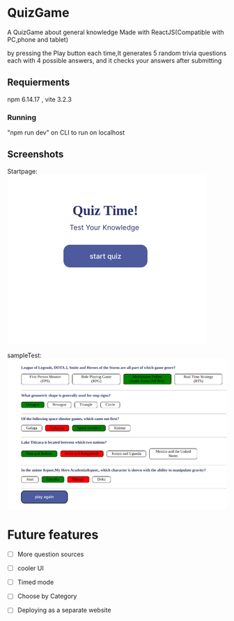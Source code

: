 # QuizGame
A QuizGame about general knowledge Made with ReactJS(Compatible with PC,phone and tablet)

 by pressing the Play button each time,It generates 5 random trivia questions each with 4 possible answers, and it checks your answers after submitting

## Requierments
npm 6.14.17 , 
vite 3.2.3

### Running
"npm run dev" on CLI to run on localhost

## Screenshots

Startpage: ![alt text](https://github.com/Ashinoko/QuizGame/blob/main/screen_shots/start.png "startPage")


sampleTest: ![alt text](https://github.com/Ashinoko/QuizGame/blob/main/screen_shots/quiz4.png "SampleTest")


# Future features
- [ ] More question sources
- [ ] cooler UI
- [ ] Timed mode
- [ ] Choose by Category
- [ ] Deploying as a separate website





